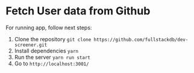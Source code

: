 # Fetch User data from Github

For running app, follow next steps:

1. Clone the repository `git clone https://github.com/fullstackdb/dev-screener.git`
1. Install dependencies `yarn`
1. Run the server `yarn run start`
1. Go to `http://localhost:3001/`
